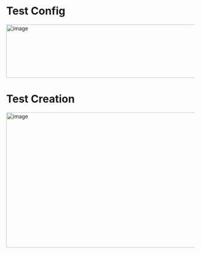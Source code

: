 # Test Config
<img width="722" height="143" alt="image" src="https://github.com/user-attachments/assets/2dd68564-79d6-47c3-9a83-7380e5ce0f97" />

# Test Creation
<img width="517" height="361" alt="image" src="https://github.com/user-attachments/assets/ae96b71c-1993-4e74-9428-4467718bfde3" />


